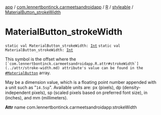 [app](../../../index.md) / [com.lennertbontinck.carmeetsandroidapp](../../index.md) / [R](../index.md) / [styleable](index.md) / [MaterialButton_strokeWidth](./-material-button_stroke-width.md)

# MaterialButton_strokeWidth

`static val MaterialButton_strokeWidth: `[`Int`](https://kotlinlang.org/api/latest/jvm/stdlib/kotlin/-int/index.html)
`static val MaterialButton_strokeWidth: `[`Int`](https://kotlinlang.org/api/latest/jvm/stdlib/kotlin/-int/index.html)

This symbol is the offset where the ``[`com.lennertbontinck.carmeetsandroidapp.R.attr#strokeWidth`](../attr/stroke-width.md) attribute's value can be found in the ``[`#MaterialButton`](-material-button.md) array.

May be a dimension value, which is a floating point number appended with a unit such as "`14.5sp`". Available units are: px (pixels), dp (density-independent pixels), sp (scaled pixels based on preferred font size), in (inches), and mm (millimeters).

**Attr**
name com.lennertbontinck.carmeetsandroidapp:strokeWidth

